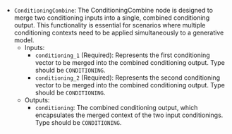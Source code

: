 - `ConditioningCombine`: The ConditioningCombine node is designed to merge two conditioning inputs into a single, combined conditioning output. This functionality is essential for scenarios where multiple conditioning contexts need to be applied simultaneously to a generative model.
    - Inputs:
        - `conditioning_1` (Required): Represents the first conditioning vector to be merged into the combined conditioning output. Type should be `CONDITIONING`.
        - `conditioning_2` (Required): Represents the second conditioning vector to be merged into the combined conditioning output. Type should be `CONDITIONING`.
    - Outputs:
        - `conditioning`: The combined conditioning output, which encapsulates the merged context of the two input conditionings. Type should be `CONDITIONING`.
